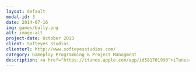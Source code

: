 ```yaml
---
layout: default
modal-id: 3
date: 2014-07-16
img: games/bully.png
alt: image-alt
project-date: October 2013
client: Softeyes Studios
clienturl: http://www.softeyesstudios.com/
category: Gameplay Programming & Project Managment
description: <a href="https://itunes.apple.com/app/id581701990">iTunes</a>
---
```

